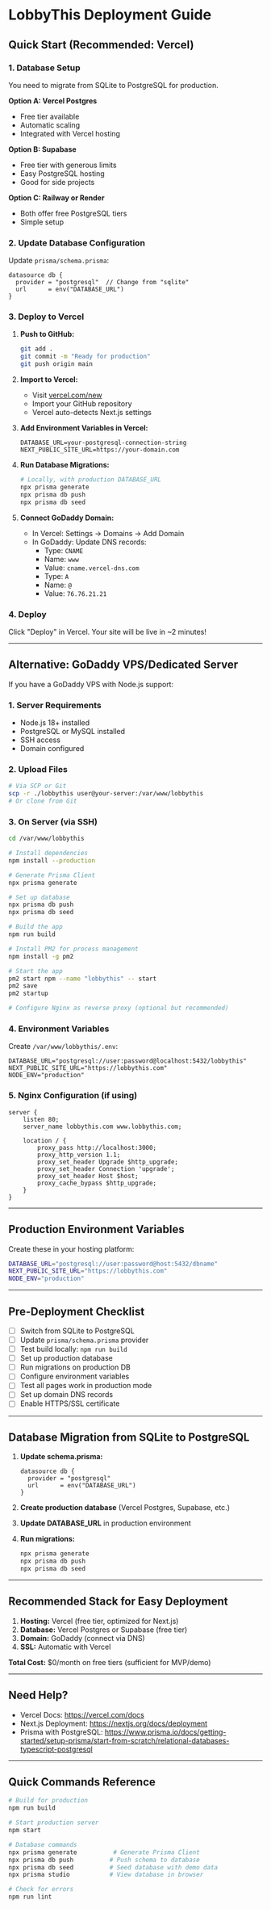 # LobbyThis Deployment Guide

## Quick Start (Recommended: Vercel)

### 1. Database Setup
You need to migrate from SQLite to PostgreSQL for production.

**Option A: Vercel Postgres**
- Free tier available
- Automatic scaling
- Integrated with Vercel hosting

**Option B: Supabase**
- Free tier with generous limits
- Easy PostgreSQL hosting
- Good for side projects

**Option C: Railway or Render**
- Both offer free PostgreSQL tiers
- Simple setup

### 2. Update Database Configuration

Update `prisma/schema.prisma`:
```prisma
datasource db {
  provider = "postgresql"  // Change from "sqlite"
  url      = env("DATABASE_URL")
}
```

### 3. Deploy to Vercel

1. **Push to GitHub:**
   ```bash
   git add .
   git commit -m "Ready for production"
   git push origin main
   ```

2. **Import to Vercel:**
   - Visit [vercel.com/new](https://vercel.com/new)
   - Import your GitHub repository
   - Vercel auto-detects Next.js settings

3. **Add Environment Variables in Vercel:**
   ```
   DATABASE_URL=your-postgresql-connection-string
   NEXT_PUBLIC_SITE_URL=https://your-domain.com
   ```

4. **Run Database Migrations:**
   ```bash
   # Locally, with production DATABASE_URL
   npx prisma generate
   npx prisma db push
   npx prisma db seed
   ```

5. **Connect GoDaddy Domain:**
   - In Vercel: Settings → Domains → Add Domain
   - In GoDaddy: Update DNS records:
     - Type: `CNAME`
     - Name: `www`
     - Value: `cname.vercel-dns.com`
     - Type: `A`
     - Name: `@`
     - Value: `76.76.21.21`

### 4. Deploy
Click "Deploy" in Vercel. Your site will be live in ~2 minutes!

---

## Alternative: GoDaddy VPS/Dedicated Server

If you have a GoDaddy VPS with Node.js support:

### 1. Server Requirements
- Node.js 18+ installed
- PostgreSQL or MySQL installed
- SSH access
- Domain configured

### 2. Upload Files
```bash
# Via SCP or Git
scp -r ./lobbythis user@your-server:/var/www/lobbythis
# Or clone from Git
```

### 3. On Server (via SSH)
```bash
cd /var/www/lobbythis

# Install dependencies
npm install --production

# Generate Prisma Client
npx prisma generate

# Set up database
npx prisma db push
npx prisma db seed

# Build the app
npm run build

# Install PM2 for process management
npm install -g pm2

# Start the app
pm2 start npm --name "lobbythis" -- start
pm2 save
pm2 startup

# Configure Nginx as reverse proxy (optional but recommended)
```

### 4. Environment Variables
Create `/var/www/lobbythis/.env`:
```
DATABASE_URL="postgresql://user:password@localhost:5432/lobbythis"
NEXT_PUBLIC_SITE_URL="https://lobbythis.com"
NODE_ENV="production"
```

### 5. Nginx Configuration (if using)
```nginx
server {
    listen 80;
    server_name lobbythis.com www.lobbythis.com;

    location / {
        proxy_pass http://localhost:3000;
        proxy_http_version 1.1;
        proxy_set_header Upgrade $http_upgrade;
        proxy_set_header Connection 'upgrade';
        proxy_set_header Host $host;
        proxy_cache_bypass $http_upgrade;
    }
}
```

---

## Production Environment Variables

Create these in your hosting platform:

```bash
DATABASE_URL="postgresql://user:password@host:5432/dbname"
NEXT_PUBLIC_SITE_URL="https://lobbythis.com"
NODE_ENV="production"
```

---

## Pre-Deployment Checklist

- [ ] Switch from SQLite to PostgreSQL
- [ ] Update `prisma/schema.prisma` provider
- [ ] Test build locally: `npm run build`
- [ ] Set up production database
- [ ] Run migrations on production DB
- [ ] Configure environment variables
- [ ] Test all pages work in production mode
- [ ] Set up domain DNS records
- [ ] Enable HTTPS/SSL certificate

---

## Database Migration from SQLite to PostgreSQL

1. **Update schema.prisma:**
   ```prisma
   datasource db {
     provider = "postgresql"
     url      = env("DATABASE_URL")
   }
   ```

2. **Create production database** (Vercel Postgres, Supabase, etc.)

3. **Update DATABASE_URL** in production environment

4. **Run migrations:**
   ```bash
   npx prisma generate
   npx prisma db push
   npx prisma db seed
   ```

---

## Recommended Stack for Easy Deployment

1. **Hosting:** Vercel (free tier, optimized for Next.js)
2. **Database:** Vercel Postgres or Supabase (free tier)
3. **Domain:** GoDaddy (connect via DNS)
4. **SSL:** Automatic with Vercel

**Total Cost:** $0/month on free tiers (sufficient for MVP/demo)

---

## Need Help?

- Vercel Docs: https://vercel.com/docs
- Next.js Deployment: https://nextjs.org/docs/deployment
- Prisma with PostgreSQL: https://www.prisma.io/docs/getting-started/setup-prisma/start-from-scratch/relational-databases-typescript-postgresql

---

## Quick Commands Reference

```bash
# Build for production
npm run build

# Start production server
npm start

# Database commands
npx prisma generate          # Generate Prisma Client
npx prisma db push          # Push schema to database
npx prisma db seed          # Seed database with demo data
npx prisma studio           # View database in browser

# Check for errors
npm run lint
```

